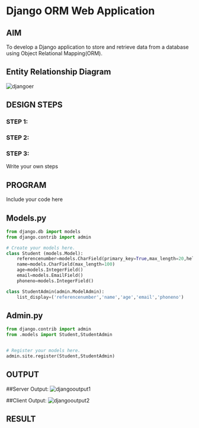 # Django ORM Web Application

## AIM
To develop a Django application to store and retrieve data from a database using Object Relational Mapping(ORM).

## Entity Relationship Diagram

![djangoer](https://github.com/SivaMohan-cloud/django-orm-app/assets/121418870/7ffc074a-5737-4551-9eb7-63da6c6de21b)


## DESIGN STEPS

### STEP 1:

### STEP 2:

### STEP 3:

Write your own steps

## PROGRAM

Include your code here
## Models.py
```py
from django.db import models
from django.contrib import admin

# Create your models here.
class Student (models.Model):
    referencenumber=models.CharField(primary_key=True,max_length=20,help_text="reference number")
    name=models.CharField(max_length=100)
    age=models.IntegerField()
    email=models.EmailField()
    phoneno=models.IntegerField()

class StudentAdmin(admin.ModelAdmin):
    list_display=('referencenumber','name','age','email','phoneno')
```
## Admin.py
```py
from django.contrib import admin
from .models import Student,StudentAdmin


# Register your models here.
admin.site.register(Student,StudentAdmin)
```


## OUTPUT
##Server Output:
![djangooutput1](https://github.com/SivaMohan-cloud/django-orm-app/assets/121418870/f927cc24-d52c-43cc-a8d8-64fbbf47c09e)

##Client Output:
![djangooutput2](https://github.com/SivaMohan-cloud/django-orm-app/assets/121418870/d6bd549e-97a2-4387-a6e5-4314ac656e1a)

## RESULT
